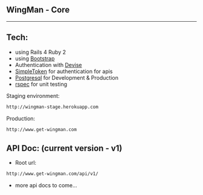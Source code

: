WingMan - Core
---------

----------

Tech:
---------

* using Rails 4 Ruby 2
* using [Bootstrap]
* Authentication with [Devise]
* [SimpleToken] for authentication for apis
* [Postgresql] for Development & Production
* [rspec] for unit testing

Staging environment:
```sh
http://wingman-stage.herokuapp.com
```
Production:
```sh
http://www.get-wingman.com
```

API Doc: (current version - v1)
---------

- Root url:
```sh
http://www.get-wingman.com/api/v1/
```
- more api docs to come...


[Bootstrap]:http://twitter.github.com/bootstrap/
[Devise]:https://github.com/plataformatec/devise
[SimpleToken]:https://github.com/gonzalo-bulnes/simple_token_authentication
[Postgresql]:http://www.postgresql.org/
[rspec]:http://rspec.info/